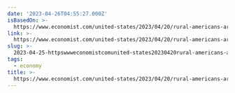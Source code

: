 ```yaml
---
date: '2023-04-26T04:55:27.000Z'
isBasedOn: >-
  https://www.economist.com/united-states/2023/04/20/rural-americans-are-importing-tiny-japanese-pickup-trucks
link: >-
  https://www.economist.com/united-states/2023/04/20/rural-americans-are-importing-tiny-japanese-pickup-trucks
slug: >-
  2023-04-25-httpswwweconomistcomunited-states20230420rural-americans-are-importing-tiny-japanese-pickup-trucks
tags:
  - economy
title: >-
  https://www.economist.com/united-states/2023/04/20/rural-americans-are-importing-tiny-japanese-pickup-trucks
---
```

 
